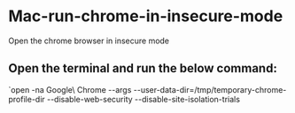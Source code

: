 # Mac-run-chrome-in-insecure-mode
Open the chrome browser in insecure mode

## Open the terminal and run the below command:

`open -na Google\ Chrome --args --user-data-dir=/tmp/temporary-chrome-profile-dir --disable-web-security --disable-site-isolation-trials
